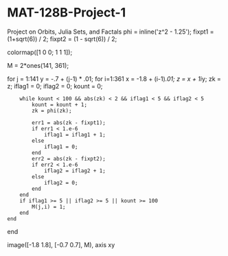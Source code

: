 # MAT-128B-Project-1
Project on Orbits, Julia Sets, and Factals
phi = inline('z^2 - 1.25');
fixpt1 = (1+sqrt(6)) / 2;
fixpt2 = (1 - sqrt(6)) / 2;

colormap([1 0 0; 1 1 1]);

M = 2*ones(141, 361);

for j = 1:141
    y = -.7 + (j-1) * .01;
    for i=1:361
        x = -1.8 + (i-1)*.01;
        z = x + 1i*y;
        zk = z;
        iflag1 = 0;
        iflag2 = 0;
        kount = 0;
        
        while kount < 100 && abs(zk) < 2 && iflag1 < 5 && iflag2 < 5
            kount = kount + 1;
            zk = phi(zk);
            
            err1 = abs(zk - fixpt1);
            if err1 < 1.e-6
                iflag1 = iflag1 + 1;
            else 
                iflag1 = 0;
            end
            err2 = abs(zk - fixpt2);
            if err2 < 1.e-6
                iflag2 = iflag2 + 1;
            else 
                iflag2 = 0;
            end
        end
        if iflag1 >= 5 || iflag2 >= 5 || kount >= 100
            M(j,i) = 1;
        end
    end
end

image([-1.8 1.8], [-0.7 0.7], M),
axis xy
